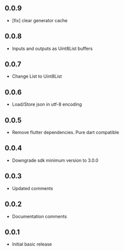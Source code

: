 ## 0.0.9

* [fix] clear generator cache

## 0.0.8

* Inputs and outputs as Uint8List buffers

## 0.0.7

* Change List<int> to Uint8List

## 0.0.6

* Load/Store json in utf-8 encoding

## 0.0.5

* Remove flutter dependencies. Pure dart compatible

## 0.0.4

* Downgrade sdk minimum version to 3.0.0

## 0.0.3

* Updated comments

## 0.0.2

* Documentation comments

## 0.0.1

* Initial basic release
